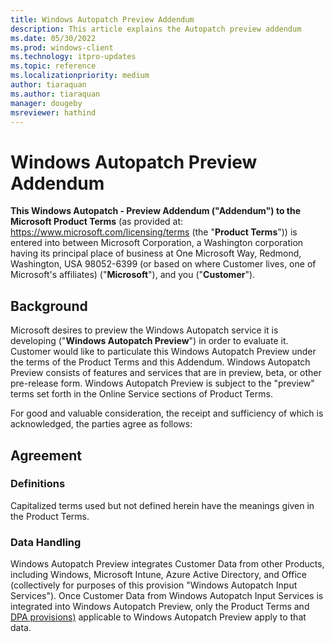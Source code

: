 ```yaml
---
title: Windows Autopatch Preview Addendum
description: This article explains the Autopatch preview addendum
ms.date: 05/30/2022
ms.prod: windows-client
ms.technology: itpro-updates
ms.topic: reference
ms.localizationpriority: medium
author: tiaraquan
ms.author: tiaraquan
manager: dougeby
msreviewer: hathind
---
```


# Windows Autopatch Preview Addendum

**This Windows Autopatch - Preview Addendum ("Addendum") to the Microsoft Product Terms** (as provided at: <https://www.microsoft.com/licensing/terms> (the "**Product Terms**")) is entered into between Microsoft Corporation, a Washington corporation having its principal place of business at One Microsoft Way, Redmond, Washington, USA 98052-6399 (or based on where Customer lives, one of Microsoft's affiliates) ("**Microsoft**"), and you ("**Customer**").

## Background

Microsoft desires to preview the Windows Autopatch service it is developing ("**Windows Autopatch Preview**") in order to evaluate it.  Customer would like to particulate this Windows Autopatch Preview under the terms of the Product Terms and this Addendum.  Windows Autopatch Preview consists of features and services that are in preview, beta, or other pre-release form.  Windows Autopatch Preview is subject to the "preview" terms set forth in the Online Service sections of Product Terms.

For good and valuable consideration, the receipt and sufficiency of which is acknowledged, the parties agree as follows:

## Agreement

### Definitions

Capitalized terms used but not defined herein have the meanings given in the Product Terms.

### Data Handling

Windows Autopatch Preview integrates Customer Data from other Products, including Windows, Microsoft Intune, Azure Active Directory, and Office (collectively for purposes of this provision "Windows Autopatch Input Services"). Once Customer Data from Windows Autopatch Input Services is integrated into Windows Autopatch Preview, only the Product Terms and [DPA provisions)](https://www.microsoft.com/licensing/terms/product/Glossary/all) applicable to Windows Autopatch Preview apply to that data.

